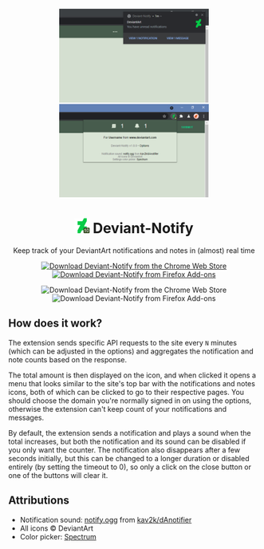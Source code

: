 <p align="center"><img src="https://raw.githubusercontent.com/DJDavid98/Deviant-Notify/master/screenshots/chrome/notification.png" alt="Deviant-Notify Chrome Notification Screenshot" width="300px"> <img src="https://raw.githubusercontent.com/DJDavid98/Deviant-Notify/master/screenshots/chrome/popup.png" alt="Deviant-Notify Chrome Popup Screenshot" width="300px"></p>
<h1 align="center"><img src="https://raw.githubusercontent.com/DJDavid98/Deviant-Notify/master/deviantnotify/img/app-48.png" alt="Deviant-Notify Extension Logo" height="30px"> Deviant-Notify</h1>

<p align="center">Keep track of your DeviantArt notifications and notes in (almost) real time</p>

<p align="center"><a href="#"><img src="https://storage.googleapis.com/chrome-gcs-uploader.appspot.com/image/WlD8wC6g8khYWPJUsQceQkhXSlv1/iNEddTyWiMfLSwFD6qGq.png" height="60" alt="Download Deviant-Notify from the Chrome Web Store"></a> <a href="#"><img src="https://addons.cdn.mozilla.net/static/img/addons-buttons/AMO-button_1.png" height="60" alt="Download Deviant-Notify from Firefox Add-ons"></a></p>

<p align="center"><img alt="Download Deviant-Notify from the Chrome Web Store" src="https://img.shields.io/chrome-web-store/v/hlmlndlfjhddkjdcmgjjmdefcplnekop"> <img alt="Download Deviant-Notify from Firefox Add-ons" src="https://img.shields.io/amo/v/Deviant-Notify"></p>

## How does it work?

The extension sends specific API requests to the site every `N` minutes (which can be adjusted in the options) and aggregates the notification and note counts based on the response.

The total amount is then displayed on the icon, and when clicked it opens a menu that looks similar to the site's top bar with the notifications and notes icons, both of which can be clicked to go to their respective pages. You should choose the domain you're normally signed in on using the options, otherwise the extension can't keep count of your notifications and messages.

By default, the extension sends a notification and plays a sound when the total increases, but both the notification and its sound can be disabled if you only want the counter. The notification also disappears after a few seconds initially, but this can be changed to a longer duration or disabled entirely (by setting the timeout to 0), so only a click on the close button or one of the buttons will clear it.

## Attributions

 - Notification sound: [notify.ogg](https://github.com/kav2k/dAnotifier/blob/master/src/audio/notify.ogg) from [kav2k/dAnotifier](https://github.com/kav2k/dAnotifier)
 - All icons &copy; DeviantArt
 - Color picker: [Spectrum](https://bgrins.github.io/spectrum/)
